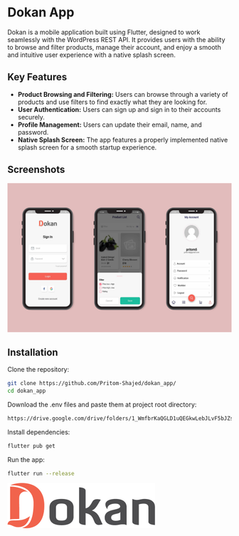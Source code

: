 # Dokan App

Dokan is a mobile application built using Flutter, designed to work seamlessly with the WordPress REST API. It provides users with the ability to browse and filter products, manage their account, and enjoy a smooth and intuitive user experience with a native splash screen.

## Key Features
- **Product Browsing and Filtering:** Users can browse through a variety of products and use filters to find exactly what they are looking for.
- **User Authentication:** Users can sign up and sign in to their accounts securely.
- **Profile Management:** Users can update their email, name, and password.
- **Native Splash Screen:** The app features a properly implemented native splash screen for a smooth startup experience.

## Screenshots

![App Screenshot](https://github.com/Pritom-Shajed/dokan_app/blob/master/screenshots/dokan_app.png?raw=true)

## Installation

Clone the repository:
```bash
git clone https://github.com/Pritom-Shajed/dokan_app/
cd dokan_app
```
Download the .env files and paste them at project root directory:
```bash
https://drive.google.com/drive/folders/1_WmfbrKaQGLD1uQEGkwLebJLvF5bJZss
```
Install dependencies:
```bash
flutter pub get
```
Run the app:
```bash
flutter run --release
```

![](https://github.com/Pritom-Shajed/dokan_app/blob/master/assets/icons/png/splash_logo.png?raw=true)
